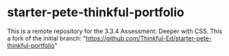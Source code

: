 # starter-pete-thinkful-portfolio
This is a remote repository for the 3.3.4 Assessment: Deeper with CSS. This a fork of the initial branch: "https://github.com/Thinkful-Ed/starter-pete-thinkful-portfolio"
